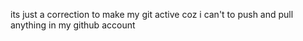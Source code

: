 its just a correction to make my git active coz i can't to push and pull anything in my github account
